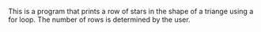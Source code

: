 This is a program that prints a row of stars in the shape of a triange using a for loop. The number of rows is determined by the user.

